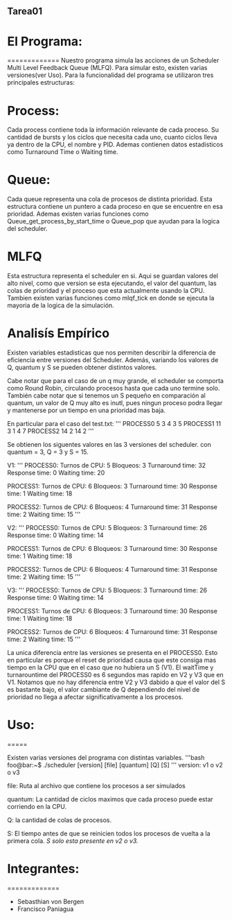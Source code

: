## Tarea01

# El Programa:
=============
Nuestro programa simula las acciones de un Scheduler Multi Level Feedback Queue (MLFQ). Para simular esto, existen varias versiones(ver Uso). Para la funcionalidad del programa se utilizaron tres principales estructuras:

# Process:
Cada process contiene toda la información relevante de cada proceso. Su cantidad de bursts y los ciclos que necesita cada uno, cuanto ciclos lleva ya dentro de la CPU, el nombre y PID. Ademas contienen datos estadisticos como Turnaround Time o Waiting time.

# Queue:
Cada queue representa una cola de procesos de distinta prioridad. Esta estructura contiene un puntero a cada proceso en que se encuentre en esa prioridad. Ademas existen varias funciones como Queue_get_process_by_start_time o Queue_pop que ayudan para la logica del scheduler.

# MLFQ
Esta estructura representa el scheduler en si. Aqui se guardan valores del alto nivel, como que version se esta ejecutando, el valor del quantum, las colas de prioridad y el proceso que esta actualmente usando la CPU. Tambien existen varias funciones como mlqf_tick en donde se ejecuta la mayoria de la logica de la simulación.

# Analisís Empírico
Existen variables estadisticas que nos permiten describir la diferencia de eficiencia entre versiones del Scheduler. Además, variando los valores de Q, quantum y S se pueden obtener distintos valores.

Cabe notar que para el caso de un q muy grande, el scheduler se comporta como Round Robin, circulando procesos hasta que cada uno termine solo. También cabe notar que si tenemos un S pequeño en comparación al quantum, un valor de Q muy alto es inutl, pues ningun proceso podra llegar y mantenerse por un tiempo en una prioridad mas baja.

En particular para el caso del test.txt:
'''
PROCESS0 5 3 4 3 5
PROCESS1 11 3 1 4 7
PROCESS2 14 2 14 2
'''

Se obtienen los siguentes valores en las 3 versiones del scheduler. con quantum = 3, Q = 3 y S = 15.

V1:
'''
PROCESS0:
Turnos de CPU: 5
Bloqueos: 3
Turnaround time: 32
Response time: 0
Waiting time: 20

PROCESS1:
Turnos de CPU: 6
Bloqueos: 3
Turnaround time: 30
Response time: 1
Waiting time: 18

PROCESS2:
Turnos de CPU: 6
Bloqueos: 4
Turnaround time: 31
Response time: 2
Waiting time: 15
'''

V2:
'''
PROCESS0:
Turnos de CPU: 5
Bloqueos: 3
Turnaround time: 26
Response time: 0
Waiting time: 14

PROCESS1:
Turnos de CPU: 6
Bloqueos: 3
Turnaround time: 30
Response time: 1
Waiting time: 18

PROCESS2:
Turnos de CPU: 6
Bloqueos: 4
Turnaround time: 31
Response time: 2
Waiting time: 15
'''

V3:
'''
PROCESS0:
Turnos de CPU: 5
Bloqueos: 3
Turnaround time: 26
Response time: 0
Waiting time: 14

PROCESS1:
Turnos de CPU: 6
Bloqueos: 3
Turnaround time: 30
Response time: 1
Waiting time: 18

PROCESS2:
Turnos de CPU: 6
Bloqueos: 4
Turnaround time: 31
Response time: 2
Waiting time: 15
'''

La unica diferencia entre las versiones se presenta en el PROCESS0. Esto en particular es porque el reset de prioridad causa que este consiga mas tiempo en la CPU que en el caso que no hubiera un S (V1). El waitTime y turnarountime del PROCESS0 es 6 segundos mas rapido en V2 y V3 que en V1. Notamos que no hay diferencia entre V2 y V3 dabido a que el valor del S es bastante bajo, el valor cambiante de Q dependiendo del nivel de prioridad no llega a afectar significativamente a los procesos.


# Uso:
=====

Existen varias versiones del programa con distintas variables.
'''bash
foo@bar:~$ ./scheduler [version] [file] [quantum] [Q] [S]
'''
version: v1 o v2 o v3

file: Ruta al archivo que contiene los procesos a ser simulados

quantum: La cantidad de ciclos maximos que cada proceso puede estar corriendo en la CPU.

Q: la cantidad de colas de procesos.

S: El tiempo antes de que se reinicien todos los procesos de vuelta a la primera cola.
*S solo esta presente en v2 o v3.*


# Integrantes:
=============
- Sebasthian von Bergen
- Francisco Paniagua
